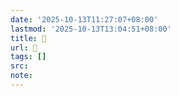 ```yaml
---
date: '2025-10-13T11:27:07+08:00'
lastmod: '2025-10-13T13:04:51+08:00'
title: 󰕨
url: 󰕨
tags: []
src:
note:
---
```

